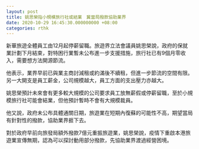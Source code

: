 ```yaml
---
layout: post
title: 姚思榮指小規模旅行社或結業　冀當局撥款協助業界
date: 2020-10-29 16:45:30.000000000 +08:00
categories: rthk
---
```


新華旅遊全體員工由12月起停薪留職。旅遊界立法會議員姚思榮說，政府的保就業計劃下月結束，對特困行業暫未公布進一步支援措施，旅行社已有9個月零收入，需要想方法開源節流。

他表示，業界早前已與業主商討減租或約滿後不續租，但進一步節流的空間有限。另一大開支是員工薪金，公司規模越大，員工方面的支出壓力亦越大。

姚思榮預計未來會有更多較大規模的公司要求員工放無薪假或停薪留職，至於小規模旅行社可能會結業，但他預計暫時不會有大規模裁員。

他又說，政府未公布具體通關日期，旅遊業在短期內復蘇的可能性不高，期望當局有針對性的撥款，協助業界捱下去。

對於政府早前向旅發局額外撥款7億元重振旅遊業，姚思榮說，疫情下重啟本港旅遊業宣傳無期，認為可以探討動用部分撥款，先協助業界渡過經營困境。
